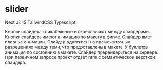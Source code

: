 # slider
Next JS 15 TailwindCSS Typescript.

Кнопки слайдера кликабельные и переключают между слайдерами.
Кнопки слайдера имеют анимацию по макету в фигме.
Слайдер имет плавные анимации.
Слайдер адаптивен на промежуточных разрешениях между теми, что предоставлены в макете.
У буллетов анимация по состоянию в макете.
Слайдер пререндериться на сервере. При первичном запросе проект отдает html с семантической версткой слайдера.

